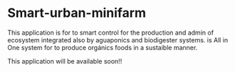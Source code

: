 # Smart-urban-minifarm
This application is for to smart control for the production and admin of ecosystem integrated also by aguaponics and biodigester systems.
is All in One system for to produce orgánics foods in a sustaible manner.

This application will be available soon!!

